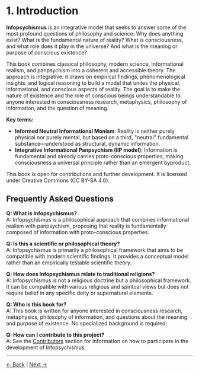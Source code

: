 # 1. Introduction

**Infopsychismus** is an integrative model that seeks to answer some of the most profound questions of philosophy and science: Why does anything exist? What is the fundamental nature of reality? What is consciousness, and what role does it play in the universe? And what is the meaning or purpose of conscious existence?

This book combines classical philosophy, modern science, informational realism, and panpsychism into a coherent and accessible theory. The approach is integrative: it draws on empirical findings, phenomenological insights, and logical reasoning to build a model that unites the physical, informational, and conscious aspects of reality. The goal is to make the nature of existence and the role of conscious beings understandable to anyone interested in consciousness research, metaphysics, philosophy of information, and the question of meaning.

**Key terms:**

- **Informed Neutral Informational Monism**: Reality is neither purely physical nor purely mental, but based on a third, "neutral" fundamental substance—understood as structural, dynamic information.
- **Integrative Informational Panpsychism (IIP model)**: Information is fundamental and already carries proto-conscious properties, making consciousness a universal principle rather than an emergent byproduct.

This book is open for contributions and further development. It is licensed under Creative Commons (CC BY-SA 4.0).

## Frequently Asked Questions

**Q: What is Infopsychismus?**  
A: Infopsychismus is a philosophical approach that combines informational realism with panpsychism, proposing that reality is fundamentally composed of information with proto-conscious properties.

**Q: Is this a scientific or philosophical theory?**  
A: Infopsychismus is primarily a philosophical framework that aims to be compatible with modern scientific findings. It provides a conceptual model rather than an empirically testable scientific theory.

**Q: How does Infopsychismus relate to traditional religions?**  
A: Infopsychismus is not a religious doctrine but a philosophical framework. It can be compatible with various religious and spiritual views but does not require belief in any specific deity or supernatural elements.

**Q: Who is this book for?**  
A: This book is written for anyone interested in consciousness research, metaphysics, philosophy of information, and questions about the meaning and purpose of existence. No specialized background is required.

**Q: How can I contribute to this project?**  
A: See the [Contributors](21_Contributors.md) section for information on how to participate in the development of Infopsychismus.

---
<div class="navigation-links">
<a href="00_Table_of_Contents.md" class="nav-link prev-link">← Back</a> | <a href="02_The_Question_of_Existence.md" class="nav-link next-link">Next →</a>
</div>
